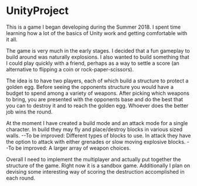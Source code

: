 # UnityProject
This is a game I began developing during the Summer 2018. I spent time learning how a lot of the basics of Unity work and getting comfortable with it all. 

The game is very much in the early stages. I decided that a fun gameplay to build around was naturally explosions. I also wanted to build something that I could play quickly with a friend, perhaps as a way to settle a score (an alternative to flipping a coin or rock-paper-scissors).

The idea is to have two players, each of which build a structure to protect a golden egg. Before seeing the opponents structure you would have a budget to spend among a variety of weapons. After picking which weapons to bring, you are presented with the opponents base and do the best that you can to destroy it and to reach the golden egg. Whoever does the better job wins the round.

At the moment I have created a build mode and an attack mode for a single character. 
In build they may fly and place/destroy blocks in various sized walls.
  --To be improved: Different types of blocks to use.
In attack they have the option to attack with either grenades or slow moving explosive blocks. 
  --To be improved: A larger array of weapon choices.
 
Overall I need to implement the multiplayer and actually put together the structure of the game. Right now it is a sandbox game. Additionally I plan on devising some interesting way of scoring the destruction accomplished in each round.
